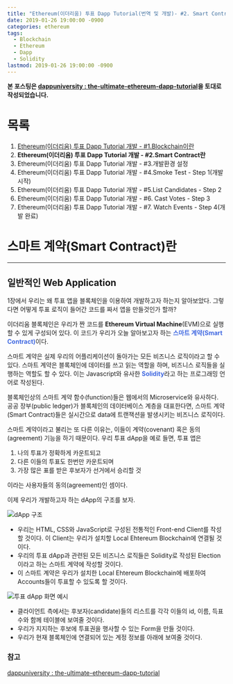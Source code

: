 ```yaml
---
title: "Ethereum(이더리움) 투표 Dapp Tutorial(번역 및 개발)- #2. Smart Contract란"
date: 2019-01-26 19:00:00 -0900
categories: ethereum
tags: 
  - Blockchain
  - Ethereum
  - Dapp
  - Solidity
lastmod: 2019-01-26 19:00:00 -0900
---
```


**본 포스팅은 [dappuniversity : the-ultimate-ethereum-dapp-tutorial](http://www.dappuniversity.com/articles/the-ultimate-ethereum-dapp-tutorial)을 토대로 작성되었습니다.**

# 목록

1. [Ethereum(이더리움) 투표 Dapp Tutorial 개발 - #1.Blockchain이란](https://choi3897.github.io/ethereum/ethereum-dapp-1/#)
2. **Ethereum(이더리움) 투표 Dapp Tutorial 개발 - #2.Smart Contract란**
3. Ethereum(이더리움) 투표 Dapp Tutorial 개발 - #3.개발환경 설정
4. Ethereum(이더리움) 투표 Dapp Tutorial 개발 - #4.Smoke Test - Step 1(개발 시작)
5. Ethereum(이더리움) 투표 Dapp Tutorial 개발 - #5.List Candidates - Step 2
6. Ethereum(이더리움) 투표 Dapp Tutorial 개발 - #6. Cast Votes - Step 3
7. Ethereum(이더리움) 투표 Dapp Tutorial 개발 - #7. Watch Events - Step 4(개발 완료)

# 스마트 계약(Smart Contract)란

---

## 일반적인 Web Application

1장에서 우리는 왜 투표 앱을 블록체인을 이용하여 개발하고자 하는지 알아보았다. 그렇다면 어떻게 투표 로직이 들어간 코드를 짜서 앱을 만들것인가 할까?

이더리움 블록체인은 우리가 짠 코드를 **Ethereum Virtual Machine**(EVM)으로 실행할 수 있게 구성되어 있다. 이 코드가 우리가 오늘 알아보고자 하는 <span style="color:#4169E1">**스마트 계약(Smart Contract)**</span>이다.

스마트 계약은 실제 우리의 어플리케이션이 돌아가는 모든 비즈니스 로직이라고 할 수 있다. 스마트 계약은 블록체인에 데이터를 쓰고 읽는 역할을 하며, 비즈니스 로직들을 실행하는 역할도 할 수 있다. 이는 Javascript와 유사한 <span style="color:#4169E1">**Solidity**</span>라고 하는 프로그래밍 언어로 작성된다.

블록체인상의 스마트 계약 함수(function)들은 웹에서의 Microservice와 유사하다. 공공 장부(public ledger)가 블록체인의 데이터베이스 계층을 대표한다면, 스마트 계약(Smart Contract)들은 실시간으로 data에 트랜잭션을 발생시키는 비즈니스 로직이다.

스마트 계약이라고 불리는 또 다른 이유는, 이들이 계약(covenant) 혹은 동의(agreement) 기능을 하기 때문이다. 우리 투표 dApp을 예로 들면, 투표 앱은 

1) 나의 투표가 정확하게 카운트되고
2) 다른 이들의 투표도 한번만 카운트되며
3) 가장 많은 표를 받은 후보자가 선거에서 승리할 것 
  
  이라는 사용자들의 동의(agreement)인 셈이다.

이제 우리가 개발하고자 하는 dApp의 구조를 보자.

![dApp 구조](http://www.dappuniversity.com/dapp_diagram.png)

* 우리는 HTML, CSS와 JavaScript로 구성된 전통적인 Front-end Client를 작성할 것이다. 이 Client는 우리가 설치할 Local Ehtereum Blockchain에 연결될 것이다.
* 우리의 투표 dApp과 관련된 모든 비즈니스 로직들은 Solidity로 작성된 Election이라고 하는 스마트 계약에 작성할 것이다.
* 이 스마트 계약은 우리가 설치한 Local Ehtereum Blockchain에 배포하여 Accounts들이 투표할 수 있도록 할 것이다.

![투표 dApp 화면 예시](http://www.dappuniversity.com/dapp_demo.gif)

* 클라이언트 측에서는 후보자(candidate)들의 리스트를 각각 이들의 id, 이름, 득표수와 함께 테이블에 보여줄 것이다.
* 우리가 지지하는 후보에 투표권을 행사할 수 있는 Form을 만들 것이다.
* 우리가 현재 블록체인에 연결되어 있는 계정 정보를 아래에 보여줄 것이다.

### 참고

[dappuniversity : the-ultimate-ethereum-dapp-tutorial](http://www.dappuniversity.com/articles/the-ultimate-ethereum-dapp-tutorial)
